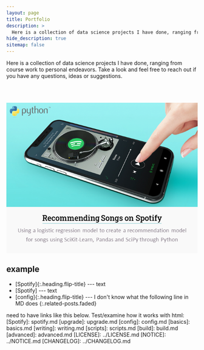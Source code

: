 ```yaml
---
layout: page
title: Portfolio
description: >
  Here is a collection of data science projects I have done, ranging from course work to personal endeavors.
hide_description: true
sitemap: false
---
```


<style>
img {
  display: block;
  margin-left: auto;
  margin-right: auto;
}
</style>


Here is a collection of data science projects I have done, ranging from course work to personal endeavors. Take a look and feel free to reach out if you have any questions, ideas or suggestions.

<br/><br/>

<a href="/portfolio/spotify/">
  <img src="/assets/img/spotify/spotify_card.png"  alt="Spotify Project" class="center">
</a>




<!---
 ![Spotify](/assets/img/spotify/spotify_card.png){:.center-image}

class="center" alt="Spotify Project"



--->

## example
* [Spotify]{:.heading.flip-title} --- text
* [Spotify] --- text
* [config]{:.heading.flip-title} --- I don't know what the following line in MD does
{:.related-posts.faded}

need to have links like this below. Test/examine how it works with html:
[Spotify]: spotify.md
[upgrade]: upgrade.md
[config]: config.md
[basics]: basics.md
[writing]: writing.md
[scripts]: scripts.md
[build]: build.md
[advanced]: advanced.md
[LICENSE]: ../LICENSE.md
[NOTICE]: ../NOTICE.md
[CHANGELOG]: ../CHANGELOG.md
